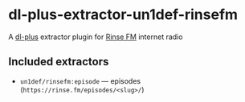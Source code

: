 # dl-plus-extractor-un1def-rinsefm

A [dl-plus](https://github.com/un-def/dl-plus) extractor plugin for [Rinse FM](https://rinse.fm/) internet radio

## Included extractors

  * `un1def/rinsefm:episode` — episodes (`https://rinse.fm/episodes/<slug>/`)
